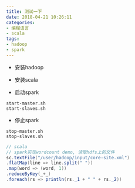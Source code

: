 ```yaml
---
title: 测试一下
date: 2018-04-21 10:26:11
categories:
- 编程语言
- scala
tags:
- hadoop
- spark
---
```


* 安装hadoop
* 安装scala


* 启动spark

```shell
start-master.sh
start-slaves.sh
```

* 停止spark

```shell
stop-master.sh
stop-slaves.sh
```

```java
// scala
// spark实现wordcount demo, 读取hdfs上的文件
sc.textFile("/user/hadoop/input/core-site.xml")
.flatMap(line => line.split(" "))
.map(word => (word, 1))
.reduceByKey(_+_)
.foreach(rs => println(rs._1 + " " + rs._2))
```